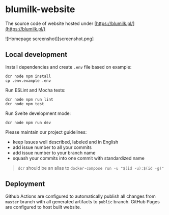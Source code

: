# blumilk-website
The source code of website hosted under [https://blumilk.pl/](https://blumilk.pl/)

![Homepage screenshot][screenshot.png]

## Local development
Install dependencies and create `.env` file based on example:
```
dcr node npm install
cp .env.example .env
```

Run ESLint and Mocha tests:
```
dcr node npm run lint
dcr node npm test
```

Run Svelte development mode:
```
dcr node npm run dev
```

Please maintain our project guidelines:
* keep Issues well described, labeled and in English
* add issue number to all your commits
* add issue number to your branch name
* squash your commits into one commit with standardized name

> `dcr` should be an alias to `docker-compose run -u "$(id -u):$(id -g)"`

## Deployment
Github Actions are configured to automatically publish all changes from `master` branch with all generated artifacts to `public` branch. GitHub Pages are configured to host built website.
